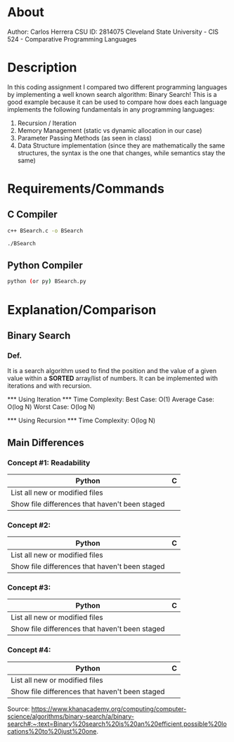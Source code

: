 # About

Author: Carlos Herrera
CSU ID: 2814075
Cleveland State University - CIS 524 - Comparative Programming Languages

# Description

In this coding assignment I compared two different programming languages by implementing a well known search algorithm: Binary Search!
This is a good example because it can be used to compare how does each language implements the following fundamentals in any programming languages:
1. Recursion / Iteration
2. Memory Management (static vs dynamic allocation in our case)
3. Parameter Passing Methods (as seen in class)
4. Data Structure implementation (since they are mathematically the same structures, the syntax is the one that changes, while semantics stay the same)

# Requirements/Commands

## C Compiler
```bash
c++ BSearch.c -o BSearch
```
``` bash
./BSearch
```

## Python Compiler
```bash
python (or py) BSearch.py
```

# Explanation/Comparison
## Binary Search
### Def.
It is a search algorithm used to find the position and the value of a given value within a **SORTED** array/list of numbers. It can be implemented with iterations and with recursion. 

*** Using Iteration ***
Time Complexity: 
    Best Case: O(1)
    Average Case: O(log N)
    Worst Case: O(log N)

*** Using Recursion ***
Time Complexity: O(log N)


## Main Differences
### Concept #1: Readability
| Python | C |
| --- | --- |
| List all new or modified files |
| Show file differences that haven't been staged |
### Concept #2: 

| Python | C |
| --- | --- |
| List all new or modified files |
| Show file differences that haven't been staged |

### Concept #3: 

| Python | C |
| --- | --- |
| List all new or modified files |
| Show file differences that haven't been staged |

### Concept #4:

| Python | C |
| --- | --- |
| List all new or modified files |
| Show file differences that haven't been staged |

Source: https://www.khanacademy.org/computing/computer-science/algorithms/binary-search/a/binary-search#:~:text=Binary%20search%20is%20an%20efficient,possible%20locations%20to%20just%20one. 